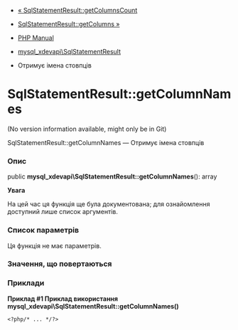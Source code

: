 - [«
SqlStatementResult::getColumnsCount](mysql-xdevapi-sqlstatementresult.getcolumncount.md)
- [SqlStatementResult::getColumns
»](mysql-xdevapi-sqlstatementresult.getcolumns.md)

- [PHP Manual](index.md)
- [mysql_xdevapi\SqlStatementResult](class.mysql-xdevapi-sqlstatementresult.md)
- Отримує імена стовпців

# SqlStatementResult::getColumnNames

(No version information available, might only be in Git)

SqlStatementResult::getColumnNames — Отримує імена стовпців

### Опис

public **mysql_xdevapi\SqlStatementResult::getColumnNames**(): array

**Увага**

На цей час ця функція ще була документована; для
ознайомлення доступний лише список аргументів.

### Список параметрів

Ця функція не має параметрів.

### Значення, що повертаються

### Приклади

**Приклад #1 Приклад використання
**mysql_xdevapi\SqlStatementResult::getColumnNames()****

` <?php/* ... */?> `
